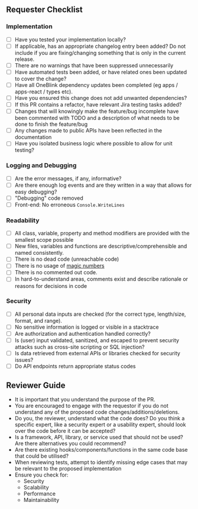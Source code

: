 ## Requester Checklist

### Implementation

- [ ] Have you tested your implementation locally?
- [ ] If applicable, has an appropriate changelog entry been added? Do not include if you are fixing/changing something that is only in the current release.
- [ ] There are no warnings that have been suppressed unnecessarily
- [ ] Have automated tests been added, or have related ones been updated to cover the change?
- [ ] Have all OneBlink dependency updates been completed (eg apps / apps-react / types etc).
- [ ] Have you ensured this change does not add unwanted dependencies?
- [ ] If this PR contains a refactor, have relevant Jira testing tasks added?
- [ ] Changes that will knowingly make the feature/bug incomplete have been commented with TODO and a description of what needs to be done to finish the feature/bug
- [ ] Any changes made to public APIs have been reflected in the documentation
- [ ] Have you isolated business logic where possible to allow for unit testing?

### Logging and Debugging

- [ ] Are the error messages, if any, informative?
- [ ] Are there enough log events and are they written in a way that allows for easy debugging?
- [ ] "Debugging" code removed
- [ ] Front-end: No erroneous `Console.WriteLines`

### Readability

- [ ] All class, variable, property and method modifiers are provided with the smallest scope possible
- [ ] New files, variables and functions are descriptive/comprehensible and named consistently.
- [ ] There is no dead code (unreachable code)
- [ ] There is no usage of [magic numbers](<https://en.wikipedia.org/wiki/Magic_number_(programming)>)
- [ ] There is no commented out code.
- [ ] In hard-to-understand areas, comments exist and describe rationale or reasons for decisions in code

### Security

- [ ] All personal data inputs are checked (for the correct type, length/size, format, and range).
- [ ] No sensitive information is logged or visible in a stacktrace
- [ ] Are authorization and authentication handled correctly?
- [ ] Is (user) input validated, sanitized, and escaped to prevent security attacks such as cross-site scripting or SQL injection?
- [ ] Is data retrieved from external APIs or libraries checked for security issues?
- [ ] Do API endpoints return appropriate status codes

## Reviewer Guide

- It is important that you understand the purpose of the PR.
- You are encouraged to engage with the requestor if you do not understand any of the proposed code changes/additions/deletions.
- Do you, the reviewer, understand what the code does? Do you think a specific expert, like a security expert or a usability expert, should look over the code before it can be accepted?
- Is a framework, API, library, or service used that should not be used? Are there alternatives you could recommend?
- Are there existing hooks/components/functions in the same code base that could be utilised?
- When reviewing tests, attempt to identify missing edge cases that may be relevant to the proposed implementation
- Ensure you check for:
  - Security
  - Scalability
  - Performance
  - Maintainability
